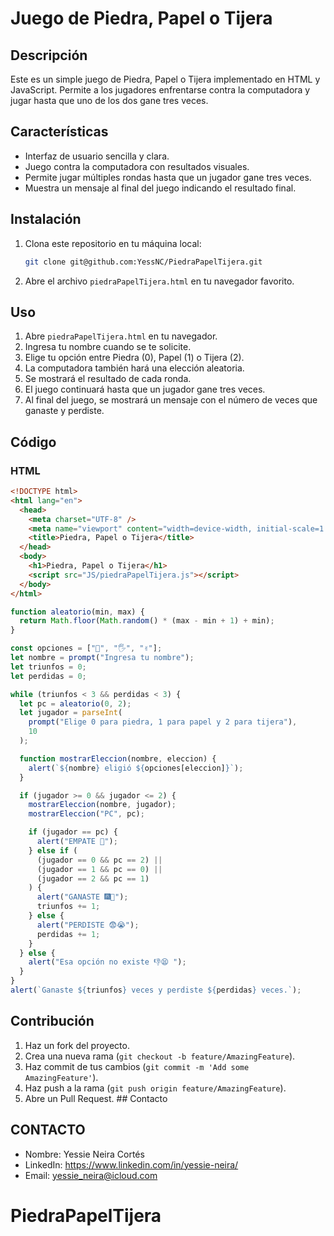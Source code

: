 # Juego de Piedra, Papel o Tijera

## Descripción

Este es un simple juego de Piedra, Papel o Tijera implementado en HTML y JavaScript. Permite a los jugadores enfrentarse contra la computadora y jugar hasta que uno de los dos gane tres veces.

## Características

- Interfaz de usuario sencilla y clara.
- Juego contra la computadora con resultados visuales.
- Permite jugar múltiples rondas hasta que un jugador gane tres veces.
- Muestra un mensaje al final del juego indicando el resultado final.

## Instalación

1. Clona este repositorio en tu máquina local:
   ```sh
   git clone git@github.com:YessNC/PiedraPapelTijera.git
   ```
2. Abre el archivo `piedraPapelTijera.html` en tu navegador favorito.

## Uso

1. Abre `piedraPapelTijera.html` en tu navegador.
2. Ingresa tu nombre cuando se te solicite.
3. Elige tu opción entre Piedra (0), Papel (1) o Tijera (2).
4. La computadora también hará una elección aleatoria.
5. Se mostrará el resultado de cada ronda.
6. El juego continuará hasta que un jugador gane tres veces.
7. Al final del juego, se mostrará un mensaje con el número de veces que ganaste y perdiste.

## Código

### HTML

```html
<!DOCTYPE html>
<html lang="en">
  <head>
    <meta charset="UTF-8" />
    <meta name="viewport" content="width=device-width, initial-scale=1.0" />
    <title>Piedra, Papel o Tijera</title>
  </head>
  <body>
    <h1>Piedra, Papel o Tijera</h1>
    <script src="JS/piedraPapelTijera.js"></script>
  </body>
</html>
```

```JavaScript
function aleatorio(min, max) {
  return Math.floor(Math.random() * (max - min + 1) + min);
}

const opciones = ["👊", "🖐", "✌"];
let nombre = prompt("Ingresa tu nombre");
let triunfos = 0;
let perdidas = 0;

while (triunfos < 3 && perdidas < 3) {
  let pc = aleatorio(0, 2);
  let jugador = parseInt(
    prompt("Elige 0 para piedra, 1 para papel y 2 para tijera"),
    10
  );

  function mostrarEleccion(nombre, eleccion) {
    alert(`${nombre} eligió ${opciones[eleccion]}`);
  }

  if (jugador >= 0 && jugador <= 2) {
    mostrarEleccion(nombre, jugador);
    mostrarEleccion("PC", pc);

    if (jugador == pc) {
      alert("EMPATE 🤝");
    } else if (
      (jugador == 0 && pc == 2) ||
      (jugador == 1 && pc == 0) ||
      (jugador == 2 && pc == 1)
    ) {
      alert("GANASTE 🎆🎉");
      triunfos += 1;
    } else {
      alert("PERDISTE 😨😭");
      perdidas += 1;
    }
  } else {
    alert("Esa opción no existe 👎😫 ");
  }
}
alert(`Ganaste ${triunfos} veces y perdiste ${perdidas} veces.`);

```

## Contribución

1. Haz un fork del proyecto.
2. Crea una nueva rama (`git
checkout -b feature/AmazingFeature`).
3. Haz commit de tus cambios (`git commit
-m 'Add some AmazingFeature'`).
4. Haz push a la rama (`git push origin
feature/AmazingFeature`).
5. Abre un Pull Request. ## Contacto

## CONTACTO

- Nombre: Yessie Neira Cortés
- LinkedIn: https://www.linkedin.com/in/yessie-neira/
- Email: yessie_neira@icloud.com
# PiedraPapelTijera
